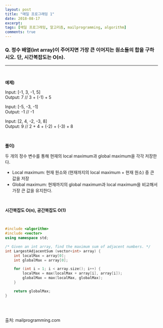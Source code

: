 ```yaml
---
layout: post
title: "매일 프로그래밍 1"
date: 2018-08-17
excerpt: 
tags: [매일 프로그래밍, 알고리즘, mailprogramming, algorithm]
comments: true
---
```


### Q. 정수 배열(int array)이 주어지면 가장 큰 이어지는 원소들의 합을 구하시오. 단, 시간복잡도는 O(n).
- - -  
<br/>

**예제)**

Input: [-1, 3, -1, 5]  
Output: 7  // 3 + (-1) + 5

Input: [-5, -3, -1]  
Output: -1  // -1

Input: [2, 4, -2, -3, 8]  
Output: 9  // 2 + 4 + (-2) + (-3) + 8  
  
<br/>

**풀이)**

두 개의 정수 변수를 통해 현재의 local maximum과 global maximum을 각각 저장한다.

- Local maximum: 현재 원소와 (현재까지의 local maximum + 현재 원소) 중 큰 값을 저장
- Global maximum: 현재까지의 global maximum과 local maximum을 비교해서 가장 큰 값을 유지한다.  
<br/>
  
**시간복잡도 O(n), 공간복잡도 O(1)**  

<br/>  
  
``` cpp
#include <algorithm>
#include <vector>
using namespace std;

/* Given an int array, find the maximum sum of adjacent numbers. */
int LargestAdjacentSum (vector<int> array) {
    int localMax = array[0];
    int globalMax = array[0];

    for (int i = 1; i < array.size(); i++) {
        localMax = max(localMax + array[i], array[i]);
        globalMax = max(localMax, globalMax);
    }

    return globalMax;
}
```  
<br/>
<br/>

출처: mailprogramming.com
